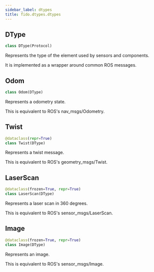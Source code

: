 ```yaml
---
sidebar_label: dtypes
title: fido.dtypes.dtypes
---
```


## DType

```python
class DType(Protocol)
```

Represents the type of the element used by sensors and components.

It is implemented as a wrapper around common ROS messages.

## Odom

```python
class Odom(DType)
```

Represents a odometry state.

This is equivalent to ROS's nav_msgs/Odometry.

## Twist

```python
@dataclass(repr=True)
class Twist(DType)
```

Represents a twist message.

This is equivalent to ROS's geometry_msgs/Twist.

## LaserScan

```python
@dataclass(frozen=True, repr=True)
class LaserScan(DType)
```

Represents a laser scan in 360 degrees.

This is equivalent to ROS's sensor_msgs/LaserScan.

## Image

```python
@dataclass(frozen=True, repr=True)
class Image(DType)
```

Represents an image.

This is equivalent to ROS's sensor_msgs/Image.


